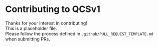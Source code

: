 # Contributing to QCSv1

Thanks for your interest in contributing!  
This is a placeholder file.  
Please follow the process defined in `.github/PULL_REQUEST_TEMPLATE.md` when submitting PRs.
